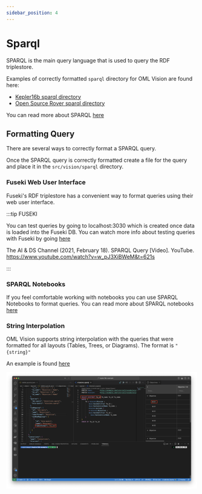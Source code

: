 ```yaml
---
sidebar_position: 4
---
```


# Sparql

SPARQL is the main query language that is used to query the RDF triplestore.  

Examples of correctly formatted `sparql` directory for OML Vision are found here:

- [Kepler16b sparql directory](https://github.com/pogi7/kepler16b-example/tree/main/src/vision/sparql)
- [Open Source Rover sparql directory](https://github.com/UTNAK/open-source-rover/tree/main/src/vision/sparql)

You can read more about SPARQL [here](https://www.ontotext.com/knowledgehub/fundamentals/what-is-sparql/)

## Formatting Query

There are several ways to correctly format a SPARQL query.  

Once the SPARQL query is correctly formatted create a file for the query and place it in the `src/vision/sparql` directory.

### Fuseki Web User Interface

Fuseki's RDF triplestore has a convenient way to format queries using their web user interface.

:::tip FUSEKI

You can test queries by going to localhost:3030 which is created once data is loaded into the Fuseki DB.  You can watch more info about testing queries with Fuseki by going [here](https://www.youtube.com/watch?v=w_pJ3XiBWeM&t=621s)

The AI & DS Channel (2021, February 18). SPARQL Query [Video]. YouTube. https://www.youtube.com/watch?v=w_pJ3XiBWeM&t=621s

:::

### SPARQL Notebooks

If you feel comfortable working with notebooks you can use SPARQL Notebooks to format queries.  You can read more about SPARQL notebooks [here](https://marketplace.visualstudio.com/items?itemName=Zazuko.sparql-notebook)

### String Interpolation

OML Vision supports string interpolation with the queries that were formatted for all layouts (Tables, Trees, or Diagrams).  The format is `"{string}"`  

An example is found [here](https://github.com/pogi7/kepler16b-example/blob/main/src/vision/layouts/tableLayouts.json#L25)

![Table String Interpolation](./layouts/img/tableStringInterpolation.png)

